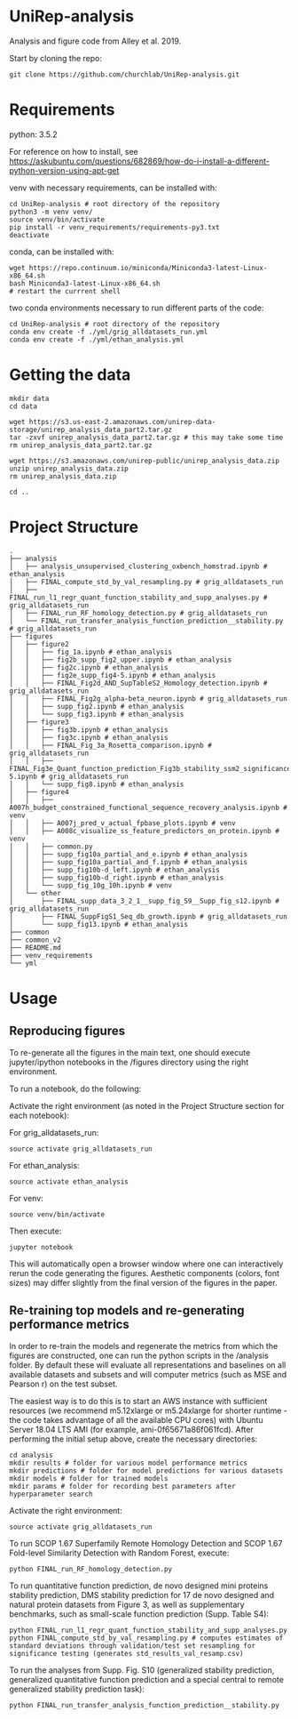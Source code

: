 # UniRep-analysis
Analysis and figure code from Alley et al. 2019.

Start by cloning the repo:
```
git clone https://github.com/churchlab/UniRep-analysis.git
```

# Requirements
python: 3.5.2

For reference on how to install, see https://askubuntu.com/questions/682869/how-do-i-install-a-different-python-version-using-apt-get

venv with necessary requirements, can be installed with:
```
cd UniRep-analysis # root directory of the repository
python3 -m venv venv/
source venv/bin/activate
pip install -r venv_requirements/requirements-py3.txt
deactivate
```

conda, can be installed with:
```
wget https://repo.continuum.io/miniconda/Miniconda3-latest-Linux-x86_64.sh
bash Miniconda3-latest-Linux-x86_64.sh
# restart the currrent shell
```

two conda environments necessary to run different parts of the code:
```
cd UniRep-analysis # root directory of the repository
conda env create -f ./yml/grig_alldatasets_run.yml
conda env create -f ./yml/ethan_analysis.yml
```

# Getting the data
```
mkdir data
cd data

wget https://s3.us-east-2.amazonaws.com/unirep-data-storage/unirep_analysis_data_part2.tar.gz
tar -zxvf unirep_analysis_data_part2.tar.gz # this may take some time
rm unirep_analysis_data_part2.tar.gz

wget https://s3.amazonaws.com/unirep-public/unirep_analysis_data.zip
unzip unirep_analysis_data.zip
rm unirep_analysis_data.zip

cd ..
```

# Project Structure
```
.
├── analysis
│   ├── analysis_unsupervised_clustering_oxbench_homstrad.ipynb # ethan_analysis
│   ├── FINAL_compute_std_by_val_resampling.py # grig_alldatasets_run
│   ├── FINAL_run_l1_regr_quant_function_stability_and_supp_analyses.py # grig_alldatasets_run
│   ├── FINAL_run_RF_homology_detection.py # grig_alldatasets_run
│   └── FINAL_run_transfer_analysis_function_prediction__stability.py # grig_alldatasets_run
├── figures
│   ├── figure2
│   │   ├── fig_1a.ipynb # ethan_analysis
│   │   ├── fig2b_supp_fig2_upper.ipynb # ethan_analysis
│   │   ├── fig2c.ipynb # ethan_analysis
│   │   ├── fig2e_supp_fig4-5.ipynb # ethan_analysis
│   │   ├── FINAL_Fig2d_AND_SupTableS2_Homology_detection.ipynb # grig_alldatasets_run
│   │   ├── FINAL_Fig2g_alpha-beta_neuron.ipynb # grig_alldatasets_run
│   │   ├── supp_fig2.ipynb # ethan_analysis
│   │   └── supp_fig3.ipynb # ethan_analysis
│   ├── figure3
│   │   ├── fig3b.ipynb # ethan_analysis
│   │   ├── fig3c.ipynb # ethan_analysis
│   │   ├── FINAL_Fig_3a_Rosetta_comparison.ipynb # grig_alldatasets_run
│   │   ├── FINAL_Fig3e_Quant_function_prediction_Fig3b_stability_ssm2_significance_SuppTableS4-5.ipynb # grig_alldatasets_run
│   │   └── supp_fig8.ipynb # ethan_analysis
│   ├── figure4 
│   │   ├── A007h_budget_constrained_functional_sequence_recovery_analysis.ipynb # venv
│   │   ├── A007j_pred_v_actual_fpbase_plots.ipynb # venv
│   │   ├── A008c_visualize_ss_feature_predictors_on_protein.ipynb # venv
│   │   ├── common.py
│   │   ├── supp_fig10a_partial_and_e.ipynb # ethan_analysis
│   │   ├── supp_fig10a_partial_and_f.ipynb # ethan_analysis
│   │   ├── supp_fig10b-d_left.ipynb # ethan_analysis
│   │   ├── supp_fig10b-d_right.ipynb # ethan_analysis
│   │   └── supp_fig_10g_10h.ipynb # venv
│   └── other
│       ├── FINAL_supp_data_3_2_1__supp_fig_S9__Supp_fig_s12.ipynb # grig_alldatasets_run
│       ├── FINAL_SuppFigS1_Seq_db_growth.ipynb # grig_alldatasets_run
│       └── supp_fig13.ipynb # ethan_analysis
├── common
├── common_v2
├── README.md
├── venv_requirements
└── yml
```

# Usage
## Reproducing figures

To re-generate all the figures in the main text, one should execute jupyter/ipython notebooks in the /figures directory using the right environment.

To run a notebook, do the following:

Activate the right environment (as noted in the Project Structure section for each notebook):

For grig_alldatasets_run:
```
source activate grig_alldatasets_run
```
For ethan_analysis:
```
source activate ethan_analysis
```
For venv:
```
source venv/bin/activate
```

Then execute:
```
jupyter notebook
```
This will automatically open a browser window where one can interactively rerun the code generating the figures. Aesthetic components (colors, font sizes) may differ slightly from the final version of the figures in the paper.

## Re-training top models and re-generating performance metrics

In order to re-train the models and regenerate the metrics from which the figures are constructed, one can run the python scripts in the /analysis folder. By default these will evaluate all representations and baselines on all available datasets and subsets and will computer metrics (such as MSE and Pearson r) on the test subset.

The easiest way is to do this is to start an AWS instance with sufficient resources (we recommend m5.12xlarge or m5.24xlarge for shorter runtime - the code takes advantage of all the available CPU cores) with Ubuntu Server 18.04 LTS AMI (for example, ami-0f65671a86f061fcd). After performing the initial setup above, create the necessary directories:
```
cd analysis
mkdir results # folder for various model performance metrics
mkdir predictions # folder for model predictions for various datasets
mkdir models # folder for trained models
mkdir params # folder for recording best parameters after hyperparameter search 
```

Activate the right environment:
```
source activate grig_alldatasets_run
```

To run SCOP 1.67 Superfamily Remote Homology Detection and SCOP 1.67 Fold-level Similarity Detection with Random Forest, execute:
```
python FINAL_run_RF_homology_detection.py
```

To run quantitative function prediction, de novo designed mini proteins stability prediction, DMS stability prediction for 17 de novo designed and natural protein datasets from Figure 3, as well as supplementary benchmarks, such as small-scale function prediction (Supp. Table S4):
```
python FINAL_run_l1_regr_quant_function_stability_and_supp_analyses.py
python FINAL_compute_std_by_val_resampling.py # computes estimates of standard deviations through validation/test set resampling for significance testing (generates std_results_val_resamp.csv)
```

To run the analyses from Supp. Fig. S10 (generalized stability prediction, generalized quantitative function prediction and a special central to remote generalized stability prediction task):
```
python FINAL_run_transfer_analysis_function_prediction__stability.py
```
